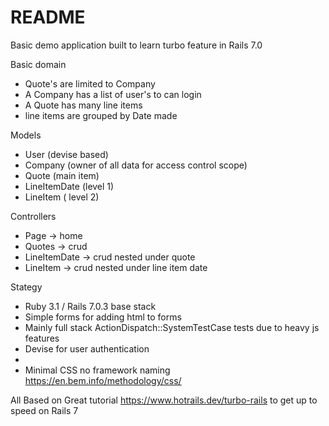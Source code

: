 # README

Basic demo application built to learn turbo feature in Rails 7.0 

Basic domain 
* Quote's are limited to Company
* A Company has a list of user's to can login
* A Quote has many line items
* line items are grouped by Date made

Models
* User (devise based)
* Company (owner of all data for access control scope)
* Quote (main item)
* LineItemDate (level 1)
* LineItem ( level 2)

Controllers
* Page -> home
* Quotes -> crud
* LineItemDate -> crud nested under quote
* LineItem -> crud nested under line item date

Stategy
* Ruby 3.1 / Rails 7.0.3 base stack 
* Simple forms for adding html to forms
* Mainly full stack ActionDispatch::SystemTestCase tests due to heavy js features
* Devise for user authentication
* 
* Minimal CSS no framework naming https://en.bem.info/methodology/css/

All Based on Great tutorial https://www.hotrails.dev/turbo-rails
to get up to speed on Rails 7